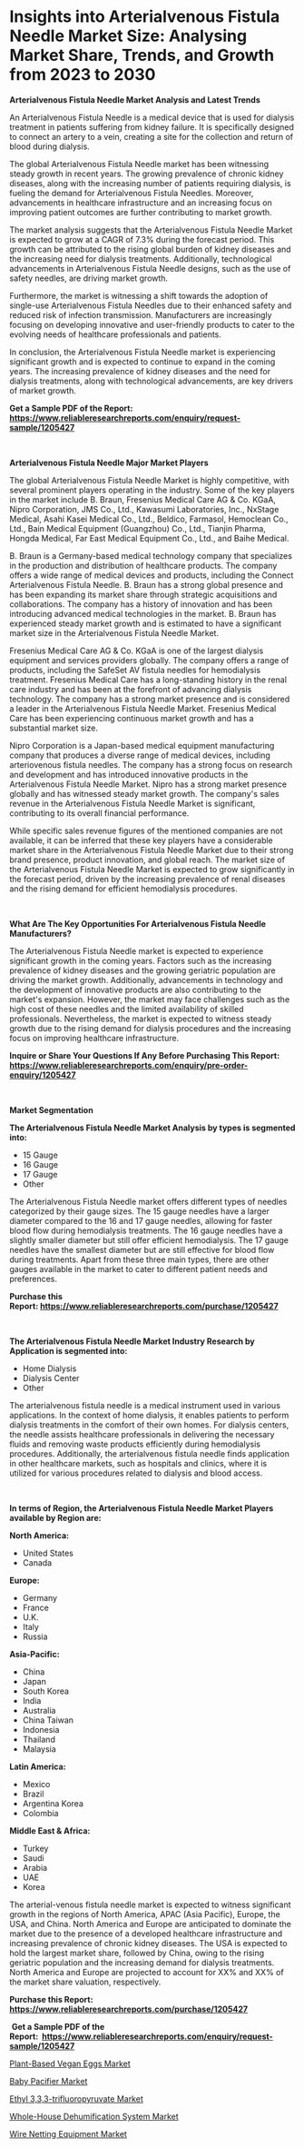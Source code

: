 <p><h1>Insights into Arterialvenous Fistula Needle Market Size: Analysing Market Share, Trends, and Growth from 2023 to 2030</h1></p><p><strong>Arterialvenous Fistula Needle Market Analysis and Latest Trends</strong></p>
<p><p>An Arterialvenous Fistula Needle is a medical device that is used for dialysis treatment in patients suffering from kidney failure. It is specifically designed to connect an artery to a vein, creating a site for the collection and return of blood during dialysis.</p><p>The global Arterialvenous Fistula Needle market has been witnessing steady growth in recent years. The growing prevalence of chronic kidney diseases, along with the increasing number of patients requiring dialysis, is fueling the demand for Arterialvenous Fistula Needles. Moreover, advancements in healthcare infrastructure and an increasing focus on improving patient outcomes are further contributing to market growth.</p><p>The market analysis suggests that the Arterialvenous Fistula Needle Market is expected to grow at a CAGR of 7.3% during the forecast period. This growth can be attributed to the rising global burden of kidney diseases and the increasing need for dialysis treatments. Additionally, technological advancements in Arterialvenous Fistula Needle designs, such as the use of safety needles, are driving market growth.</p><p>Furthermore, the market is witnessing a shift towards the adoption of single-use Arterialvenous Fistula Needles due to their enhanced safety and reduced risk of infection transmission. Manufacturers are increasingly focusing on developing innovative and user-friendly products to cater to the evolving needs of healthcare professionals and patients.</p><p>In conclusion, the Arterialvenous Fistula Needle market is experiencing significant growth and is expected to continue to expand in the coming years. The increasing prevalence of kidney diseases and the need for dialysis treatments, along with technological advancements, are key drivers of market growth.</p></p>
<p><strong>Get a Sample PDF of the Report:&nbsp; <a href="https://www.reliableresearchreports.com/enquiry/request-sample/1205427">https://www.reliableresearchreports.com/enquiry/request-sample/1205427</a></strong></p>
<p>&nbsp;</p>
<p><strong>Arterialvenous Fistula Needle Major Market Players</strong></p>
<p><p>The global Arterialvenous Fistula Needle Market is highly competitive, with several prominent players operating in the industry. Some of the key players in the market include B. Braun, Fresenius Medical Care AG & Co. KGaA, Nipro Corporation, JMS Co., Ltd., Kawasumi Laboratories, Inc., NxStage Medical, Asahi Kasei Medical Co., Ltd., Beldico, Farmasol, Hemoclean Co., Ltd., Bain Medical Equipment (Guangzhou) Co., Ltd., Tianjin Pharma, Hongda Medical, Far East Medical Equipment Co., Ltd., and Baihe Medical.</p><p>B. Braun is a Germany-based medical technology company that specializes in the production and distribution of healthcare products. The company offers a wide range of medical devices and products, including the Connect Arterialvenous Fistula Needle. B. Braun has a strong global presence and has been expanding its market share through strategic acquisitions and collaborations. The company has a history of innovation and has been introducing advanced medical technologies in the market. B. Braun has experienced steady market growth and is estimated to have a significant market size in the Arterialvenous Fistula Needle Market.</p><p>Fresenius Medical Care AG & Co. KGaA is one of the largest dialysis equipment and services providers globally. The company offers a range of products, including the SafeSet AV fistula needles for hemodialysis treatment. Fresenius Medical Care has a long-standing history in the renal care industry and has been at the forefront of advancing dialysis technology. The company has a strong market presence and is considered a leader in the Arterialvenous Fistula Needle Market. Fresenius Medical Care has been experiencing continuous market growth and has a substantial market size.</p><p>Nipro Corporation is a Japan-based medical equipment manufacturing company that produces a diverse range of medical devices, including arteriovenous fistula needles. The company has a strong focus on research and development and has introduced innovative products in the Arterialvenous Fistula Needle Market. Nipro has a strong market presence globally and has witnessed steady market growth. The company's sales revenue in the Arterialvenous Fistula Needle Market is significant, contributing to its overall financial performance.</p><p>While specific sales revenue figures of the mentioned companies are not available, it can be inferred that these key players have a considerable market share in the Arterialvenous Fistula Needle Market due to their strong brand presence, product innovation, and global reach. The market size of the Arterialvenous Fistula Needle Market is expected to grow significantly in the forecast period, driven by the increasing prevalence of renal diseases and the rising demand for efficient hemodialysis procedures.</p></p>
<p>&nbsp;</p>
<p><strong>What Are The Key Opportunities For Arterialvenous Fistula Needle Manufacturers?</strong></p>
<p><p>The Arterialvenous Fistula Needle market is expected to experience significant growth in the coming years. Factors such as the increasing prevalence of kidney diseases and the growing geriatric population are driving the market growth. Additionally, advancements in technology and the development of innovative products are also contributing to the market's expansion. However, the market may face challenges such as the high cost of these needles and the limited availability of skilled professionals. Nevertheless, the market is expected to witness steady growth due to the rising demand for dialysis procedures and the increasing focus on improving healthcare infrastructure.</p></p>
<p><strong>Inquire or Share Your Questions If Any Before Purchasing This Report: <a href="https://www.reliableresearchreports.com/enquiry/pre-order-enquiry/1205427">https://www.reliableresearchreports.com/enquiry/pre-order-enquiry/1205427</a></strong></p>
<p>&nbsp;</p>
<p><strong>Market Segmentation</strong></p>
<p><strong>The Arterialvenous Fistula Needle Market Analysis by types is segmented into:</strong></p>
<p><ul><li>15 Gauge</li><li>16 Gauge</li><li>17 Gauge</li><li>Other</li></ul></p>
<p><p>The Arterialvenous Fistula Needle market offers different types of needles categorized by their gauge sizes. The 15 gauge needles have a larger diameter compared to the 16 and 17 gauge needles, allowing for faster blood flow during hemodialysis treatments. The 16 gauge needles have a slightly smaller diameter but still offer efficient hemodialysis. The 17 gauge needles have the smallest diameter but are still effective for blood flow during treatments. Apart from these three main types, there are other gauges available in the market to cater to different patient needs and preferences.</p></p>
<p><strong>Purchase this Report:&nbsp;<a href="https://www.reliableresearchreports.com/purchase/1205427">https://www.reliableresearchreports.com/purchase/1205427</a></strong></p>
<p>&nbsp;</p>
<p><strong>The Arterialvenous Fistula Needle Market Industry Research by Application is segmented into:</strong></p>
<p><ul><li>Home Dialysis</li><li>Dialysis Center</li><li>Other</li></ul></p>
<p><p>The arterialvenous fistula needle is a medical instrument used in various applications. In the context of home dialysis, it enables patients to perform dialysis treatments in the comfort of their own homes. For dialysis centers, the needle assists healthcare professionals in delivering the necessary fluids and removing waste products efficiently during hemodialysis procedures. Additionally, the arterialvenous fistula needle finds application in other healthcare markets, such as hospitals and clinics, where it is utilized for various procedures related to dialysis and blood access.</p></p>
<p>&nbsp;</p>
<p><strong>In terms of Region, the Arterialvenous Fistula Needle Market Players available by Region are:</strong></p>
<p>
    <p> <strong> North America: </strong>
        <ul>
            <li>United States</li>
            <li>Canada</li>
        </ul>
        </p> 
    <p> <strong> Europe: </strong>
        <ul>
            <li>Germany</li>
            <li>France</li>
            <li>U.K.</li>
            <li>Italy</li>
            <li>Russia</li>
        </ul>
        </p> 
    <p> <strong> Asia-Pacific: </strong>
        <ul>
            <li>China</li>
            <li>Japan</li>
            <li>South Korea</li>
            <li>India</li>
            <li>Australia</li>
            <li>China Taiwan</li>
            <li>Indonesia</li>
            <li>Thailand</li>
            <li>Malaysia</li>
        </ul>
        </p> 
    <p> <strong> Latin America: </strong>
        <ul>
            <li>Mexico</li>
            <li>Brazil</li>
            <li>Argentina Korea</li>
            <li>Colombia</li>
        </ul>
        </p> 
    <p> <strong> Middle East & Africa: </strong>
        <ul>
            <li>Turkey</li>
            <li>Saudi</li>
            <li>Arabia</li>
            <li>UAE</li>
            <li>Korea</li>
        </ul>
    </p>
    </p>
<p><p>The arterial-venous fistula needle market is expected to witness significant growth in the regions of North America, APAC (Asia Pacific), Europe, the USA, and China. North America and Europe are anticipated to dominate the market due to the presence of a developed healthcare infrastructure and increasing prevalence of chronic kidney diseases. The USA is expected to hold the largest market share, followed by China, owing to the rising geriatric population and the increasing demand for dialysis treatments. North America and Europe are projected to account for XX% and XX% of the market share valuation, respectively.</p></p>
<p><strong>Purchase this Report: <a href="https://www.reliableresearchreports.com/purchase/1205427">https://www.reliableresearchreports.com/purchase/1205427</a></strong></p>
<p>&nbsp;<strong>Get a Sample PDF of the Report:&nbsp;&nbsp;<a href="https://www.reliableresearchreports.com/enquiry/request-sample/1205427">https://www.reliableresearchreports.com/enquiry/request-sample/1205427</a></strong></p>
<p><strong></strong></p>
<p><p><a href="https://www.linkedin.com/pulse/plant-based-vegan-eggs-market-size-growth-forecast-from/">Plant-Based Vegan Eggs Market</a></p><p><a href="https://medium.com/@rogerking1949/baby-pacifier-nbsp-market-focuses-on-market-share-size-and-projected-forecast-till-2030-3b8286e59365">Baby Pacifier Market</a></p><p><a href="https://medium.com/@elisamohr1910/ethyl-3-3-3-trifluoropyruvate-market-research-report-its-history-and-forecast-2023-to-2030-71df4df1abf7">Ethyl 3,3,3-trifluoropyruvate Market</a></p><p><a href="https://www.linkedin.com/pulse/whole-house-dehumification-system-market-size-share-global/">Whole-House Dehumification System Market</a></p><p><a href="https://www.linkedin.com/pulse/wire-netting-equipment-market-size-2023-2030-global-industrial/">Wire Netting Equipment Market</a></p></p>